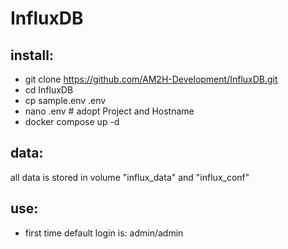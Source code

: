 # InfluxDB

## install:
* git clone https://github.com/AM2H-Development/InfluxDB.git
* cd InfluxDB
* cp sample.env .env
* nano .env # adopt Project and Hostname
* docker compose up -d

## data:
all data is stored in volume "influx_data" and "influx_conf"

## use:
* first time default login is: admin/admin
